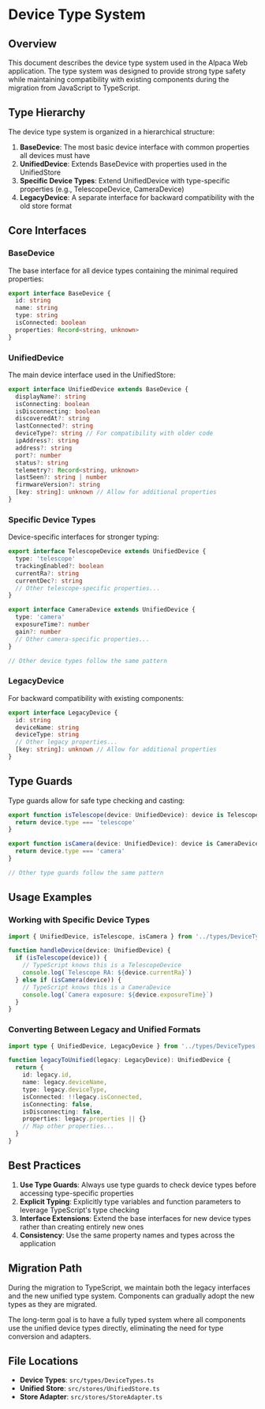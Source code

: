 # Device Type System

## Overview

This document describes the device type system used in the Alpaca Web application. The type system was designed to provide strong type safety while maintaining compatibility with existing components during the migration from JavaScript to TypeScript.

## Type Hierarchy

The device type system is organized in a hierarchical structure:

1. **BaseDevice**: The most basic device interface with common properties all devices must have
2. **UnifiedDevice**: Extends BaseDevice with properties used in the UnifiedStore
3. **Specific Device Types**: Extend UnifiedDevice with type-specific properties (e.g., TelescopeDevice, CameraDevice)
4. **LegacyDevice**: A separate interface for backward compatibility with the old store format

## Core Interfaces

### BaseDevice

The base interface for all device types containing the minimal required properties:

```typescript
export interface BaseDevice {
  id: string
  name: string
  type: string
  isConnected: boolean
  properties: Record<string, unknown>
}
```

### UnifiedDevice

The main device interface used in the UnifiedStore:

```typescript
export interface UnifiedDevice extends BaseDevice {
  displayName?: string
  isConnecting: boolean
  isDisconnecting: boolean
  discoveredAt?: string
  lastConnected?: string
  deviceType?: string // For compatibility with older code
  ipAddress?: string
  address?: string
  port?: number
  status?: string
  telemetry?: Record<string, unknown>
  lastSeen?: string | number
  firmwareVersion?: string
  [key: string]: unknown // Allow for additional properties
}
```

### Specific Device Types

Device-specific interfaces for stronger typing:

```typescript
export interface TelescopeDevice extends UnifiedDevice {
  type: 'telescope'
  trackingEnabled?: boolean
  currentRa?: string
  currentDec?: string
  // Other telescope-specific properties...
}

export interface CameraDevice extends UnifiedDevice {
  type: 'camera'
  exposureTime?: number
  gain?: number
  // Other camera-specific properties...
}

// Other device types follow the same pattern
```

### LegacyDevice

For backward compatibility with existing components:

```typescript
export interface LegacyDevice {
  id: string
  deviceName: string
  deviceType: string
  // Other legacy properties...
  [key: string]: unknown // Allow for additional properties
}
```

## Type Guards

Type guards allow for safe type checking and casting:

```typescript
export function isTelescope(device: UnifiedDevice): device is TelescopeDevice {
  return device.type === 'telescope'
}

export function isCamera(device: UnifiedDevice): device is CameraDevice {
  return device.type === 'camera'
}

// Other type guards follow the same pattern
```

## Usage Examples

### Working with Specific Device Types

```typescript
import { UnifiedDevice, isTelescope, isCamera } from '../types/DeviceTypes'

function handleDevice(device: UnifiedDevice) {
  if (isTelescope(device)) {
    // TypeScript knows this is a TelescopeDevice
    console.log(`Telescope RA: ${device.currentRa}`)
  } else if (isCamera(device)) {
    // TypeScript knows this is a CameraDevice
    console.log(`Camera exposure: ${device.exposureTime}`)
  }
}
```

### Converting Between Legacy and Unified Formats

```typescript
import type { UnifiedDevice, LegacyDevice } from '../types/DeviceTypes'

function legacyToUnified(legacy: LegacyDevice): UnifiedDevice {
  return {
    id: legacy.id,
    name: legacy.deviceName,
    type: legacy.deviceType,
    isConnected: !!legacy.isConnected,
    isConnecting: false,
    isDisconnecting: false,
    properties: legacy.properties || {}
    // Map other properties...
  }
}
```

## Best Practices

1. **Use Type Guards**: Always use type guards to check device types before accessing type-specific properties
2. **Explicit Typing**: Explicitly type variables and function parameters to leverage TypeScript's type checking
3. **Interface Extensions**: Extend the base interfaces for new device types rather than creating entirely new ones
4. **Consistency**: Use the same property names and types across the application

## Migration Path

During the migration to TypeScript, we maintain both the legacy interfaces and the new unified type system. Components can gradually adopt the new types as they are migrated.

The long-term goal is to have a fully typed system where all components use the unified device types directly, eliminating the need for type conversion and adapters.

## File Locations

- **Device Types**: `src/types/DeviceTypes.ts`
- **Unified Store**: `src/stores/UnifiedStore.ts`
- **Store Adapter**: `src/stores/StoreAdapter.ts`
